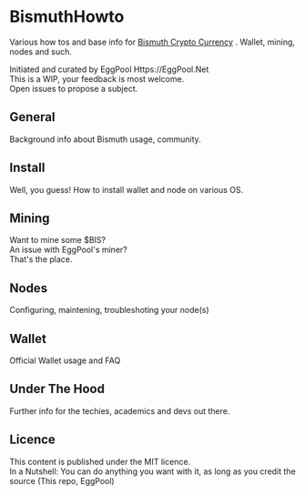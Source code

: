 # BismuthHowto
Various how tos and base info for [Bismuth Crypto Currency](https://github.com/hclivess/Bismuth)  . Wallet, mining, nodes and such.

Initiated and curated by EggPool Https://EggPool.Net  
This is a WIP, your feedback is most welcome.  
Open issues to propose a subject.

## General
Background info about Bismuth usage, community.

## Install
Well, you guess! How to install wallet and node on various OS.

## Mining
Want to mine some $BIS?  
An issue with EggPool's miner?  
That's the place.

## Nodes
Configuring, maintening, troubleshoting your node(s)

## Wallet
Official Wallet usage and FAQ

## Under The Hood
Further info for the techies, academics and devs out there.


## Licence
This content is published under the MIT licence.  
In a Nutshell: You can do anything you want with it, as long as you credit the source (This repo, EggPool)
